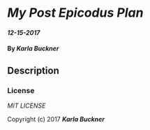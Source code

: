 # _My Post Epicodus Plan_

#### _12-15-2017_

#### By _**Karla Buckner**_

## Description

### License

*MIT LICENSE*

Copyright (c) 2017 **_Karla Buckner_**
